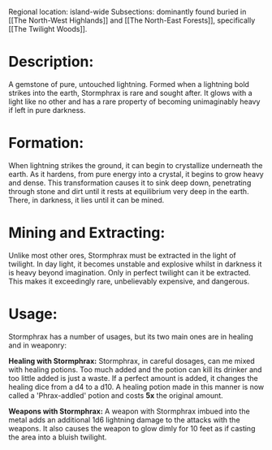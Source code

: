 Regional location: island-wide
Subsections: dominantly found buried in [[The North-West Highlands]] and [[The North-East Forests]], specifically [[The Twilight Woods]].

# Description: 
A gemstone of pure, untouched lightning. Formed when a lightning bold strikes into the earth, Stormphrax is rare and sought after. It glows with a light like no other and has a rare property of becoming unimaginably heavy if left in pure darkness. 
# Formation:
When lightning strikes the ground, it can begin to crystallize underneath the earth. As it hardens, from pure energy into a crystal, it begins to grow heavy and dense. This transformation causes it to sink deep down, penetrating through stone and dirt until it rests at equilibrium very deep in the earth. There, in darkness, it lies until it can be mined.
# Mining and Extracting:
Unlike most other ores, Stormphrax must be extracted in the light of twilight. In day light, it becomes unstable and explosive whilst in darkness it is heavy beyond imagination. Only in perfect twilight can it be extracted. This makes it exceedingly rare, unbelievably expensive, and dangerous.
# Usage:
Stormphrax has a number of usages, but its two main ones are in healing and in weaponry:

**Healing with Stormphrax:**
Stormphrax, in careful dosages, can me mixed with healing potions. Too much added and the potion can kill its drinker and too little added is just a waste. If a perfect amount is added, it changes the healing dice from a d4 to a d10. A healing potion made in this manner is now called a 'Phrax-addled' potion and costs **5x** the original amount.

**Weapons with Stormphrax:**
A weapon with Stormphrax imbued into the metal adds an additional 1d6 lightning damage to the attacks with the weapons. It also causes the weapon to glow dimly for 10 feet as if casting the area into a bluish twilight.
